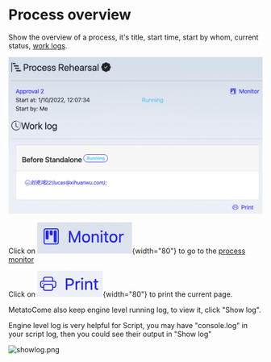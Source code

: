 # Process overview

Show the overview of a process, it's title, start time, start by whom, current status, [work logs](/process/worklog).

![overview](../img/process_overview.png)

Click on ![monitor](../img/monitor.png){width="80"} to go to the [process monitor](/process/monitor.md)

Click on ![print](../img/print.png){width="80"} to print the current page.

MetatoCome also keep engine level running log, to view it, click "Show log".

Engine level log is very helpful for Script, you may have "console.log" in your script log, then you could see their output in "Show log"

![showlog.png](https://cdn.jsdelivr.net/gh/cnshsliu/static.xhw.mtc/img/doc/showlog.png)
